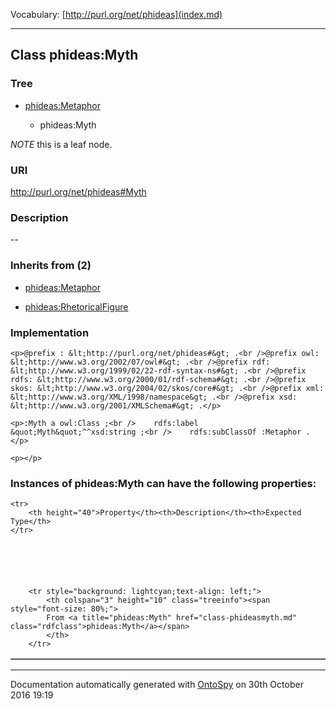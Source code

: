 Vocabulary: [http://purl.org/net/phideas](index.md) 



---	
	




    


## Class phideas:Myth


### Tree


* [phideas:Metaphor](class-phideasmetaphor.md)

    * phideas:Myth





*NOTE* this is a leaf node.


### URI
http://purl.org/net/phideas#Myth

### Description
--



### Inherits from (2)

- [phideas:Metaphor](class-phideasmetaphor.md)

- [phideas:RhetoricalFigure](class-phideasrhetoricalfigure.md)





### Implementation
```
<p>@prefix : &lt;http://purl.org/net/phideas#&gt; .<br />@prefix owl: &lt;http://www.w3.org/2002/07/owl#&gt; .<br />@prefix rdf: &lt;http://www.w3.org/1999/02/22-rdf-syntax-ns#&gt; .<br />@prefix rdfs: &lt;http://www.w3.org/2000/01/rdf-schema#&gt; .<br />@prefix skos: &lt;http://www.w3.org/2004/02/skos/core#&gt; .<br />@prefix xml: &lt;http://www.w3.org/XML/1998/namespace&gt; .<br />@prefix xsd: &lt;http://www.w3.org/2001/XMLSchema#&gt; .</p>

<p>:Myth a owl:Class ;<br />    rdfs:label &quot;Myth&quot;^^xsd:string ;<br />    rdfs:subClassOf :Metaphor .</p>

<p></p>
```




### Instances of phideas:Myth can have the following properties:

<table border="1" cellspacing="3" cellpadding="5" class="classproperties table-hover ">

    <tr>
        <th height="40">Property</th><th>Description</th><th>Expected Type</th>
    </tr>

          

        
            
        
        <tr style="background: lightcyan;text-align: left;">
            <th colspan="3" height="10" class="treeinfo"><span style="font-size: 80%;">
            From <a title="phideas:Myth" href="class-phideasmyth.md" class="rdfclass">phideas:Myth</a></span>
            </th>
        </tr>       

            

        

    

</table>













---

Documentation automatically generated with [OntoSpy](http://ontospy.readthedocs.org/ "Open") on 30th October 2016 19:19